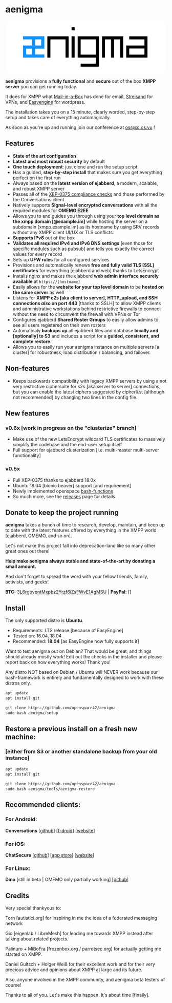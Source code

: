 # aenigma

![aenigma logo](logo/aenigma_logo.png?raw=true)

**aenigma** provisions a **fully functional** and **secure** out of the box **XMPP server** you can get running today.

It does for XMPP what [Mail-in-a-Box](https://github.com/mail-in-a-box/mailinabox) has done for email, [Streisand](https://github.com/StreisandEffect/streisand) for VPNs, and [Easyengine](https://easyengine.io/) for wordpress.

The installation takes you on a 15 minute, clearly worded, step-by-step setup and takes care of everything automagically.

As soon as you're up and running join our conference at os@xc.os.vu !

## Features

* **State of the art configuration**
* **Latest and most robust security** by default
* **One touch deployment**: just clone and run the setup script
* Has a guided, **step-by-step install** that makes sure you get everything perfect on the first run
* Always based on the **latest version of ejabberd**, a modern, scalable, and robust XMPP server
* Passes all of the [XEP-0375 compliance checks](https://github.com/iNPUTmice/ComplianceTester) and those performed by the Conversations client
* Natively supports **Signal-level encrypted conversations** with all the required modules for **OMEMO E2EE**
* Allows you to and guides you through using your **top level domain as the xmpp domain [@example.im]** while hosting the server on a subdomain [xmpp.example.im] as its hostname by using SRV records without any XMPP client UI/UX or TLS conflicts.
* **Supports IPv6** out of the box
* **Validates all required IPv4 and IPv6 DNS settings** [even those for specific modules such as pubsub] and tells you exactly the correct values for every record
* Sets up **UFW rules** for all configured services
* Provisions and automatically renews **free and fully valid TLS [SSL] certificates** for everything [ejabberd and web] thanks to LetsEncrypt
* Installs nginx and makes the ejabberd **web admin interface securely available** at `https://[hostname]`
* Easily allows for the **website for your top level domain** to be **hosted on the same server** as well
* Listens for **XMPP c2s [aka client to server], HTTP_upload, and SSH connections *also* on port 443** [thanks to SSLH] to allow XMPP clients and administrative workstations behind restrictive firewalls to connect without the need to circumvent the firewall with VPNs or Tor
* Configures ejabberd **Shared Roster Groups** to easily allow admins to see all users registered on their own rosters
* Automaticaly **backups up** all ejabberd files and database **locally and [optionally] to S3** and includes a script for a **guided, consistent, and complete restore**.
* Allows you to easily run your aenigma instance on multiple servers [a cluster] for robustness, load distribution / balancing, and failover.

## Non-features

* Keeps backwards compatibility with legacy XMPP servers by using a not very restrictive ciphersuite for s2s [aka server to server] connections, but you can enable the latest ciphers suggested by cipherli.st [although not recommended] by changing two lines in the config file.

## New features

### v0.6x [work in progress on the "clusterize" branch]

* Make use of the new LetsEncrypt wildcard TLS certificates to massively simplify the codebase and the end-user setup itself
* Full support for ejabberd clusterization [i.e. multi-master multi-server functionality]

### v0.5x

* Full XEP-0375 thanks to ejabberd 18.0x
* Ubuntu 18.04 [bionic beaver] support [and requirement]
* Newly implemented openspace [bash-functions](https://github.com/openspace42/bash-functions)
* So much more, see the [releases](https://github.com/openspace42/aenigma/releases) page for details

## Donate to keep the project running

**aenigma** takes a bunch of time to research, develop, maintain, and keep up to date with the latest features offered by everything in the XMPP world [ejabberd, OMEMO, and so on].

Let's not make this project fall into deprecation-land like so many other great ones out there!

**Help make aenigma always stable and state-of-the-art by donating a small amount.**

And don't forget to spread the word with your fellow friends, family, activists, and geeks!

**BTC:** [3L6rgbypntMxpbz2Yrzf6iZsFWvE1AgMSU](bitcoin:3L6rgbypntMxpbz2Yrzf6iZsFWvE1AgMSU) | **PayPal:** []

## Install

The only supported distro is **Ubuntu**.

* Requirements: LTS release [because of EasyEngine]
* Tested on: 16.04, 18.04
* Recommended: **18.04** [as EasyEngine now fully supports it]

Want to test aenigma out on Debian? That would be great, and things should already mostly work! Edit out the checks in the installer and please report back on how everything works! Thank you!

Any distro NOT based on Debian / Ubuntu will NEVER work because our bash-framework is entirely and fundamentally designed to work with these distros only.

```
apt update
apt install git
```

```
git clone https://github.com/openspace42/aenigma
sudo bash aenigma/setup
```

## Restore a previous install on a fresh new machine:
### [either from S3 or another standalone backup from your old instance]

```
apt update
apt install git
```

```
git clone https://github.com/openspace42/aenigma
sudo bash aenigma/tools/aenigma-restore
```

## Recommended clients:

### For Android:

**Conversations** [[github](https://github.com/siacs/Conversations)] [[f-droid](https://f-droid.org/packages/eu.siacs.conversations/)] [[website](https://conversations.im/)]

### For iOS:

**ChatSecure** [[github](https://github.com/chatsecure)] [[app store](https://itunes.apple.com/us/app/chatsecure/id464200063)] [[website](https://chatsecure.org/)]

### For Linux:

**Dino** [still in beta | OMEMO only partially working] [[github](https://github.com/dino/dino)]

## Credits

Very special thankyous to:

Torn [autistici.org] for inspiring in me the idea of a federated messaging network

Gio [eigenlab / LibreMesh] for leading me towards XMPP instead after talking about related projects.

Palinuro + MiBoFra [frozenbox.org / parrotsec.org] for actually getting me started on XMPP.

Daniel Gultsch + Holger Weiß for their excellent work and for their very precious advice and opinions about XMPP at large and its future.

Also, anyone involved in the XMPP community, and aenigma beta testers of course!

Thanks to all of you. Let's make this happen. It's about time [finally].
